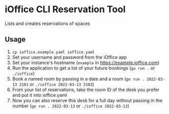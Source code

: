 # iOffice CLI Reservation Tool

Lists and creates reservations of spaces

## Usage

1. `cp ioffice.example.yaml ioffice.yaml`
2. Set your username and password from the iOffice app
3. Set your instance's hostname (`example` in https://example.ioffice.com)
4. Run the application to get a list of your future bookings (`go run .` or `./ioffice`)
5. Book a named room by passing in a date and a room (`go run . 2022-03-13 2101` or `./ioffice 2022-03-13 2102`)
6. From your list of reservations, take the room ID of the desk you prefer and put it into ioffice.yaml
7. Now you can also reserve this desk for a full day without passing in the number (`go run . 2022-03-13` or `./ioffice 2022-03-13`)
